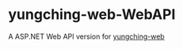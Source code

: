 # yungching-web-WebAPI
A ASP.NET Web API version for [yungching-web](https://github.com/KevinHuang7415/yungching-web)
